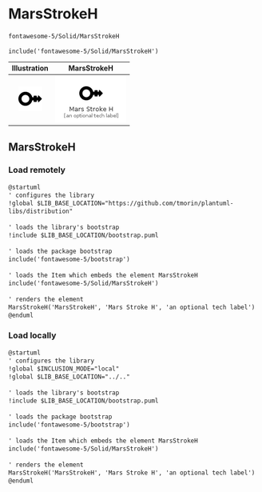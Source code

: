 # MarsStrokeH


```text
fontawesome-5/Solid/MarsStrokeH
```

```text
include('fontawesome-5/Solid/MarsStrokeH')
```



| Illustration | MarsStrokeH |
| :---: | :---: |
| ![illustration for Illustration](../../fontawesome-5/Solid/MarsStrokeH.png) | ![illustration for MarsStrokeH](../../fontawesome-5/Solid/MarsStrokeH.Local.png) |




## MarsStrokeH

### Load remotely
```plantuml
@startuml
' configures the library
!global $LIB_BASE_LOCATION="https://github.com/tmorin/plantuml-libs/distribution"

' loads the library's bootstrap
!include $LIB_BASE_LOCATION/bootstrap.puml

' loads the package bootstrap
include('fontawesome-5/bootstrap')

' loads the Item which embeds the element MarsStrokeH
include('fontawesome-5/Solid/MarsStrokeH')

' renders the element
MarsStrokeH('MarsStrokeH', 'Mars Stroke H', 'an optional tech label')
@enduml
```

### Load locally
```plantuml
@startuml
' configures the library
!global $INCLUSION_MODE="local"
!global $LIB_BASE_LOCATION="../.."

' loads the library's bootstrap
!include $LIB_BASE_LOCATION/bootstrap.puml

' loads the package bootstrap
include('fontawesome-5/bootstrap')

' loads the Item which embeds the element MarsStrokeH
include('fontawesome-5/Solid/MarsStrokeH')

' renders the element
MarsStrokeH('MarsStrokeH', 'Mars Stroke H', 'an optional tech label')
@enduml
```


